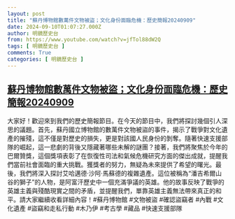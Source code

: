 ```yaml
---
layout: post
title: "蘇丹博物館數萬件文物被盜；文化身份面臨危機：歷史簡報20240909"
date: 2024-09-10T01:07:27.000Z
author: 明鏡歷史台
from: https://www.youtube.com/watch?v=jfTol88dW2Q
tags: [ 明鏡歷史台 ]
comments: True
categories: [ 明鏡歷史台 ]
---
```

<!--1725930447000-->
[蘇丹博物館數萬件文物被盜；文化身份面臨危機：歷史簡報20240909](https://www.youtube.com/watch?v=jfTol88dW2Q)
------

<div>
大家好！歡迎來到我們的歷史簡報節目。在今天的節目中，我們將探討幾個引人深思的議題。首先，蘇丹國立博物館的數萬件文物被盜的事件，揭示了戰爭對文化遺產的摧殘，這不僅是對歷史的損失，更是對該國人民身份的剝奪。隨著快速支援部隊的崛起，這一悲劇的背後又隱藏著哪些未解的謎團？接著，我們將聚焦於今年的巴爾贊獎，這個獎項表彰了在恢復性司法和氣候危機研究方面的傑出成就，提醒我們當前社會面臨的重大挑戰。獲獎者的努力，無疑為未來提供了希望的曙光。最後，我們將深入探討艾哈邁德·沙阿·馬蘇德的複雜遺產。這位被稱為“潘吉希爾山谷的獅子”的人物，是阿富汗歷史中一個充滿爭議的英雄。他的故事反映了戰爭的英雄主義與殘酷現實之間的矛盾，並提醒我們，單靠英雄主義無法帶來真正的和平。請大家繼續收看詳細內容！#蘇丹博物館 #文物被盜 #確認盜竊者 #內戰 #文化遺產 #盜竊和走私行動 #木乃伊 #考古學 #藏品 #快速支援部隊
</div>
